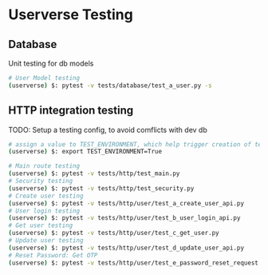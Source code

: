 # Userverse Testing

## Database

Unit testing for db models

```bash
# User Model testing
(userverse) $: pytest -v tests/database/test_a_user.py -s

```

## HTTP integration testing

TODO: Setup a testing config, to avoid comflicts with dev db

```bash
# assign a value to TEST_ENVIRONMENT, which help trigger creation of testing.db
(userverse) $: export TEST_ENVIRONMENT=True

# Main route testing
(userverse) $: pytest -v tests/http/test_main.py
# Security testing
(userverse) $: pytest -v tests/http/test_security.py
# Create user testing
(userverse) $: pytest -v tests/http/user/test_a_create_user_api.py
# User login testing
(userverse) $: pytest -v tests/http/user/test_b_user_login_api.py
# Get user testing
(userverse) $: pytest -v tests/http/user/test_c_get_user.py
# Update user testing
(userverse) $: pytest -v tests/http/user/test_d_update_user_api.py
# Reset Password: Get OTP
(userverse) $: pytest -v tests/http/user/test_e_password_reset_request.py

```